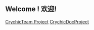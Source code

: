 ## Welcome ! 欢迎!

[CrychicTeam Project](https://github.com/orgs/CrychicTeam/projects/11) [CrychicDocProject](https://github.com/orgs/CrychicTeam/projects/2)
